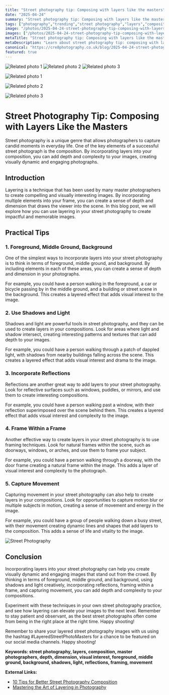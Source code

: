 ```yaml
---
title: "Street photography tip: Composing with layers like the masters"
date: "2025-04-24"
summary: "Street photography tip: Composing with layers like the masters - A trending topic in photography."
tags: ["photography","trending","street photography","layers","composition","depth","dimension","visual interest","shadows","light","reflections","framing","movement"]
image: "/photos/2025-04-24-street-photography-tip-composing-with-layers-like-the-masters-1.jpg"
images: ["/photos/2025-04-24-street-photography-tip-composing-with-layers-like-the-masters-1.jpg","/photos/2025-04-24-street-photography-tip-composing-with-layers-like-the-masters-2.jpg","/photos/2025-04-24-street-photography-tip-composing-with-layers-like-the-masters-3.jpg"]
metaTitle: "Street photography tip: Composing with layers like the masters | cre8 Photography"
metaDescription: "Learn about street photography tip: composing with layers like the masters in photography with practical tips and insights."
canonical: "https://cre8photography.co.uk/blog/2025-04-24-street-photography-tip-composing-with-layers-like-the-masters"
featured: true
---
```


<!-- Gallery as HTML -->

<div class="grid grid-cols-1 sm:grid-cols-2 md:grid-cols-3 gap-4">
  <img src="/photos/2025-04-24-street-photography-tip-composing-with-layers-like-the-masters-1.jpg" alt="Related photo 1" class="w-full rounded-lg" />
<img src="/photos/2025-04-24-street-photography-tip-composing-with-layers-like-the-masters-2.jpg" alt="Related photo 2" class="w-full rounded-lg" />
<img src="/photos/2025-04-24-street-photography-tip-composing-with-layers-like-the-masters-3.jpg" alt="Related photo 3" class="w-full rounded-lg" />
</div>


<!-- Gallery as Markdown -->
![Related photo 1](/photos/2025-04-24-street-photography-tip-composing-with-layers-like-the-masters-1.jpg)


![Related photo 2](/photos/2025-04-24-street-photography-tip-composing-with-layers-like-the-masters-2.jpg)


![Related photo 3](/photos/2025-04-24-street-photography-tip-composing-with-layers-like-the-masters-3.jpg)



# Street Photography Tip: Composing with Layers Like the Masters

Street photography is a unique genre that allows photographers to capture candid moments in everyday life. One of the key elements of a successful street photograph is the composition. By incorporating layers into your composition, you can add depth and complexity to your images, creating visually dynamic and engaging photographs.

## Introduction

Layering is a technique that has been used by many master photographers to create compelling and visually interesting images. By incorporating multiple elements into your frame, you can create a sense of depth and dimension that draws the viewer into the scene. In this blog post, we will explore how you can use layering in your street photography to create impactful and memorable images.

## Practical Tips

### 1. **Foreground, Middle Ground, Background**

One of the simplest ways to incorporate layers into your street photography is to think in terms of foreground, middle ground, and background. By including elements in each of these areas, you can create a sense of depth and dimension in your photographs.

For example, you could have a person walking in the foreground, a car or bicycle passing by in the middle ground, and a building or street scene in the background. This creates a layered effect that adds visual interest to the image.

### 2. **Use Shadows and Light**

Shadows and light are powerful tools in street photography, and they can be used to create layers in your compositions. Look for areas where light and shadow intersect, creating interesting patterns and textures that can add depth to your images.

For example, you could have a person walking through a patch of dappled light, with shadows from nearby buildings falling across the scene. This creates a layered effect that adds visual interest and drama to the image.

### 3. **Incorporate Reflections**

Reflections are another great way to add layers to your street photography. Look for reflective surfaces such as windows, puddles, or mirrors, and use them to create interesting compositions.

For example, you could have a person walking past a window, with their reflection superimposed over the scene behind them. This creates a layered effect that adds visual interest and complexity to the image.

### 4. **Frame Within a Frame**

Another effective way to create layers in your street photography is to use framing techniques. Look for natural frames within the scene, such as doorways, windows, or arches, and use them to frame your subject.

For example, you could have a person walking through a doorway, with the door frame creating a natural frame within the image. This adds a layer of visual interest and complexity to the photograph.

### 5. **Capture Movement**

Capturing movement in your street photography can also help to create layers in your compositions. Look for opportunities to capture motion blur or multiple subjects in motion, creating a sense of movement and energy in the image.

For example, you could have a group of people walking down a busy street, with their movement creating dynamic lines and shapes that add layers to the composition. This adds a sense of life and vitality to the image.

![Street Photography](/path/to/image)

## Conclusion

Incorporating layers into your street photography can help you create visually dynamic and engaging images that stand out from the crowd. By thinking in terms of foreground, middle ground, and background, using shadows and light creatively, incorporating reflections, framing within a frame, and capturing movement, you can add depth and complexity to your compositions.

Experiment with these techniques in your own street photography practice, and see how layering can elevate your images to the next level. Remember to stay patient and observant, as the best street photographs often come from being in the right place at the right time. Happy shooting!

Remember to share your layered street photography images with us using the hashtag #LayeredStreetPhotoMasters for a chance to be featured on our social media channels. Happy shooting!

**Keywords: street photography, layers, composition, master photographers, depth, dimension, visual interest, foreground, middle ground, background, shadows, light, reflections, framing, movement**

**External Links:**

- [10 Tips for Better Street Photography Composition](https://www.digitalcameraworld.com/tutorials/10-tips-for-better-street-photography-composition)
- [Mastering the Art of Layering in Photography](https://digital-photography-school.com/mastering-the-art-of-layering-in-photography/)

